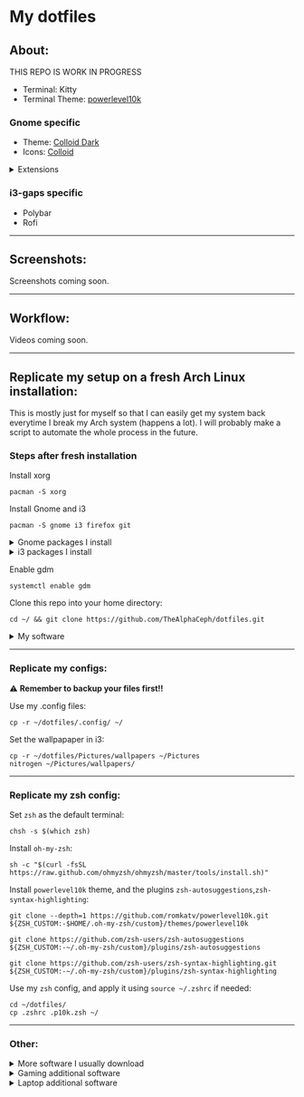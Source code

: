 # My dotfiles

## About:
THIS REPO IS WORK IN PROGRESS
- Terminal: Kitty
- Terminal Theme: [powerlevel10k](https://github.com/romkatv/powerlevel10k)
### Gnome specific
- Theme: [Colloid Dark](https://github.com/vinceliuice/Colloid-gtk-theme)
- Icons: [Colloid](https://github.com/vinceliuice/Colloid-icon-theme)
<details>
  <summary>Extensions</summary>
  
- [Application Volume Mixer](https://extensions.gnome.org/extension/3499/application-volume-mixer/)
- [Archlinux updates indicator](https://extensions.gnome.org/extension/1010/archlinux-updates-indicator/)
- [Blur my Shell](https://extensions.gnome.org/extension/3193/blur-my-shell/)
- [Compiz window effect](https://extensions.gnome.org/extension/3210/compiz-windows-effect/)
- [Dash to panel](https://extensions.gnome.org/extension/1160/dash-to-panel/)
- [GSConnect](https://extensions.gnome.org/extension/1319/gsconnect/)
- [Gnome 4x UI Improvements](https://extensions.gnome.org/extension/4158/gnome-40-ui-improvements/)
- [Media Control](https://extensions.gnome.org/extension/4470/media-controls/) (Not yet on Gnome 42. Use [spotify-tray](https://extensions.gnome.org/extension/4472/spotify-tray/) instead)
- [Workspaces Bar](https://extensions.gnome.org/extension/3851/workspaces-bar/)
- [Tiling assistant](https://extensions.gnome.org/extension/3733/tiling-assistant/) (Not yet on Gnome 42)
- [Transparent window moving](https://extensions.gnome.org/extension/1446/transparent-window-moving/)
- [Tray Icons: Reloaded](https://extensions.gnome.org/extension/2890/tray-icons-reloaded/)
- [User Themes](https://extensions.gnome.org/extension/19/user-themes/)
- [Vertical Overview](https://extensions.gnome.org/extension/4144/vertical-overview/) (Not yet on Gnome 42)

</details>

### i3-gaps specific
- Polybar
- Rofi
***
## Screenshots:
Screenshots coming soon.
***
## Workflow:
Videos coming soon.
***
## Replicate my setup on a fresh Arch Linux installation: 
This is mostly just for myself so that I can easily get my system back everytime I break my Arch system (happens a lot).
I will probably make a script to automate the whole process in the future.
### Steps after fresh installation
Install xorg
```
pacman -S xorg
```
Install Gnome and i3
```
pacman -S gnome i3 firefox git
```
<details>
  <summary>Gnome packages I install</summary>
  
  3 5-8 11 12 26-28 32 36 46 47 50 51 56
</details>

<details>
  <summary>i3 packages I install</summary>
  
  1 3 4 5
</details>

Enable gdm
```
systemctl enable gdm
```

Clone this repo into your home directory:
```
cd ~/ && git clone https://github.com/TheAlphaCeph/dotfiles.git
```

<details>
  <summary>My software</summary>
  
  ### From Arch official repositories:
  ```
  sudo pacman -S btop cmake gnome-tweaks gparted htop kitty mpv neofetch nitrogen picom rofi rsync vim zsh
  ```
  
  ### From Arch User Repository (AUR):
  Note: it is recommended to edit `/etc/makepkg.conf` following [this guide](https://gist.github.com/beci/c737c89685a667053fe02f986d59ca44) for faster compiling time, or you can just use my file (I also edited `PKGEXT='.pkg.tar'`):
  ```
  sudo cp ~/dotfiles/etc/makepkg.conf /etc
  ```
  Install `yay`:
  ```
  sudo pacman -S --needed git base-devel && git clone https://aur.archlinux.org/yay.git && cd yay && makepkg -si
  ```
  then run:
  ```
  yay -S chrome-gnome-shell deadd-notification-center-git lf nerd-fonts-complete polybar
  ```
</details>

***
### Replicate my configs:
⚠️ **Remember to backup your files first!!**

Use my .config files:
```
cp -r ~/dotfiles/.config/ ~/
```
Set the wallpapaper in i3:
```
cp -r ~/dotfiles/Pictures/wallpapers ~/Pictures
nitrogen ~/Pictures/wallpapers/
```
***
### Replicate my zsh config:
Set `zsh` as the default terminal:
```
chsh -s $(which zsh)
```
Install `oh-my-zsh`:
```
sh -c "$(curl -fsSL https://raw.github.com/ohmyzsh/ohmyzsh/master/tools/install.sh)"
```
Install `powerlevel10k` theme, and the plugins `zsh-autosuggestions`,`zsh-syntax-highlighting`:
```
git clone --depth=1 https://github.com/romkatv/powerlevel10k.git ${ZSH_CUSTOM:-$HOME/.oh-my-zsh/custom}/themes/powerlevel10k

git clone https://github.com/zsh-users/zsh-autosuggestions ${ZSH_CUSTOM:-~/.oh-my-zsh/custom}/plugins/zsh-autosuggestions

git clone https://github.com/zsh-users/zsh-syntax-highlighting.git ${ZSH_CUSTOM:-~/.oh-my-zsh/custom}/plugins/zsh-syntax-highlighting
```
Use my `zsh` config, and apply it using `source ~/.zshrc` if needed:
```
cd ~/dotfiles/
cp .zshrc .p10k.zsh ~/
```
***
### Other:
<details>
  <summary>More software I usually download</summary>
  
  ```
  sudo pacman -S bitwarden discord flameshot libreoffice-fresh qbittorrent vlc
  ```
  ```
  yay -S freetube-bin librewolf-bin onlyoffice-bin signal-desktop-beta-bin spotify sublime-text-4 teams timeshift
  ```
</details>

<details>
  <summary>Gaming additional software</summary>
  
  ```
  sudo pacman -S gamemode lutris steam
  ```
  ```
  yay -S corectrl goverlay-bin lib32-mangohud mangohud rpcs3-git yuzu-early-access
  ```
</details>

<details>
  <summary>Laptop additional software</summary>
  
  Battery:
  ```
  sudo pacman -S tlp
  ```
  ```
  systemctl enable tlp.service
  systemctl mask systemd-rfkill.service
  systemctl mask systemd-rfkill.socket
  sudo tlp start
  ```
  Brightess:
  ```
  sudo pacman -S brightnessctl
  ```
</details>
